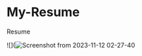 # My-Resume
Resume 

![](![Screenshot from 2023-11-12 02-27-40](https://github.com/punekarshailesh/My-Resume/assets/117573279/b07a4317-5ef0-4531-9e15-af4a48a7642d)

